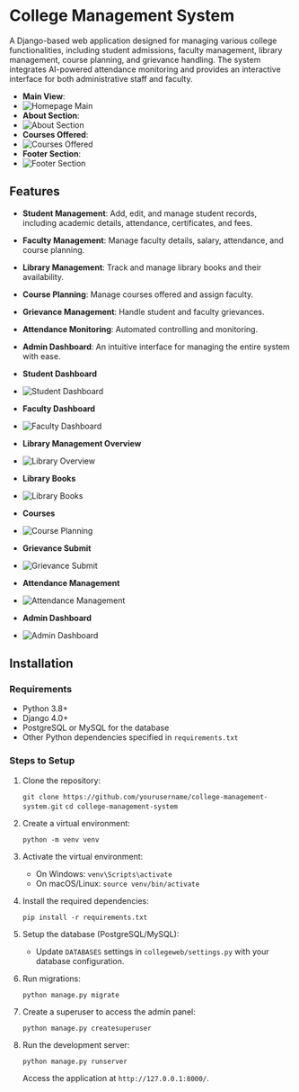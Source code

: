 # College Management System

A Django-based web application designed for managing various college functionalities, including student admissions, faculty management, library management, course planning, and grievance handling. The system integrates AI-powered attendance monitoring and provides an interactive interface for both administrative staff and faculty.

- **Main View**:
- 
  ![Homepage Main](images/homepage.png)  
- **About Section**:
- 
  ![About Section](images/about.png)  
- **Courses Offered**:
- 
  ![Courses Offered](images/courses.png)  
- **Footer Section**:
- 
  ![Footer Section](images/footer.png) 

## Features

- **Student Management**: Add, edit, and manage student records, including academic details, attendance, certificates, and fees.
- **Faculty Management**: Manage faculty details, salary, attendance, and course planning.
- **Library Management**: Track and manage library books and their availability.
- **Course Planning**: Manage courses offered and assign faculty.
- **Grievance Management**: Handle student and faculty grievances.
- **Attendance Monitoring**: Automated controlling and monitoring.
- **Admin Dashboard**: An intuitive interface for managing the entire system with ease.


- **Student Dashboard**
-  
  ![Student Dashboard](images/student_dashboard.png)

- **Faculty Dashboard**
- 
  ![Faculty Dashboard](images/faculty_dashboard.png)

- **Library Management Overview**
- 
  ![Library Overview](images/library_ovv.png)

- **Library Books**
- 
  ![Library Books](images/library_books.png)

- **Courses**
- 
  ![Course Planning](images/course.png)

- **Grievance Submit**
- 
  ![Grievance Submit](images/grievance_submit.png)

- **Attendance Management**
- 
  ![Attendance Management](images/attendance_management.png)

- **Admin Dashboard**
- 
  ![Admin Dashboard](images/admin_dashboard.png)

## Installation

### Requirements

- Python 3.8+
- Django 4.0+
- PostgreSQL or MySQL for the database
- Other Python dependencies specified in `requirements.txt`

### Steps to Setup

1. Clone the repository:

    `git clone https://github.com/yourusername/college-management-system.git`
    `cd college-management-system`

2. Create a virtual environment:

    `python -m venv venv`

3. Activate the virtual environment:

    - On Windows:
      `venv\Scripts\activate`
    - On macOS/Linux:
      `source venv/bin/activate`

4. Install the required dependencies:

    `pip install -r requirements.txt`

5. Setup the database (PostgreSQL/MySQL):

    - Update `DATABASES` settings in `collegeweb/settings.py` with your database configuration.

6. Run migrations:

    `python manage.py migrate`

7. Create a superuser to access the admin panel:

    `python manage.py createsuperuser`

8. Run the development server:

    `python manage.py runserver`

    Access the application at `http://127.0.0.1:8000/`.
   
